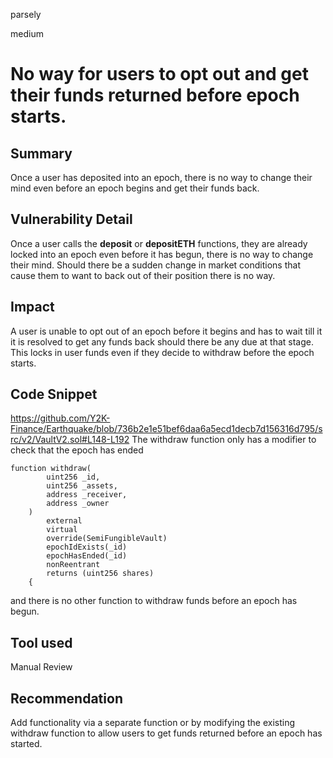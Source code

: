 parsely

medium

# No way for users to opt out and get their funds returned before epoch starts.

## Summary
Once a user has deposited into an epoch, there is no way to change their mind even before an epoch begins and get their funds back.
## Vulnerability Detail
Once a user calls the **deposit** or **depositETH** functions, they are already locked into an epoch even before it has begun, there is no way to change their mind. Should there be a sudden change in market conditions that cause them to want to back out of their position there is no way.
## Impact
A user is unable to opt out of an epoch before it begins and has to wait till it it is resolved to get any funds back should there be any due at that stage. This locks in user funds even if they decide to withdraw before the epoch starts.
## Code Snippet
https://github.com/Y2K-Finance/Earthquake/blob/736b2e1e51bef6daa6a5ecd1decb7d156316d795/src/v2/VaultV2.sol#L148-L192
The withdraw function only has a modifier to check that the epoch has ended
```solidity
function withdraw(
        uint256 _id,
        uint256 _assets,
        address _receiver,
        address _owner
    )
        external
        virtual
        override(SemiFungibleVault)
        epochIdExists(_id)
        epochHasEnded(_id)
        nonReentrant
        returns (uint256 shares)
    {
```
and there is no other function to withdraw funds before an epoch has begun.
## Tool used
Manual Review

## Recommendation
Add functionality via a separate function or by modifying the existing withdraw function to allow users to get funds returned before an epoch has started. 